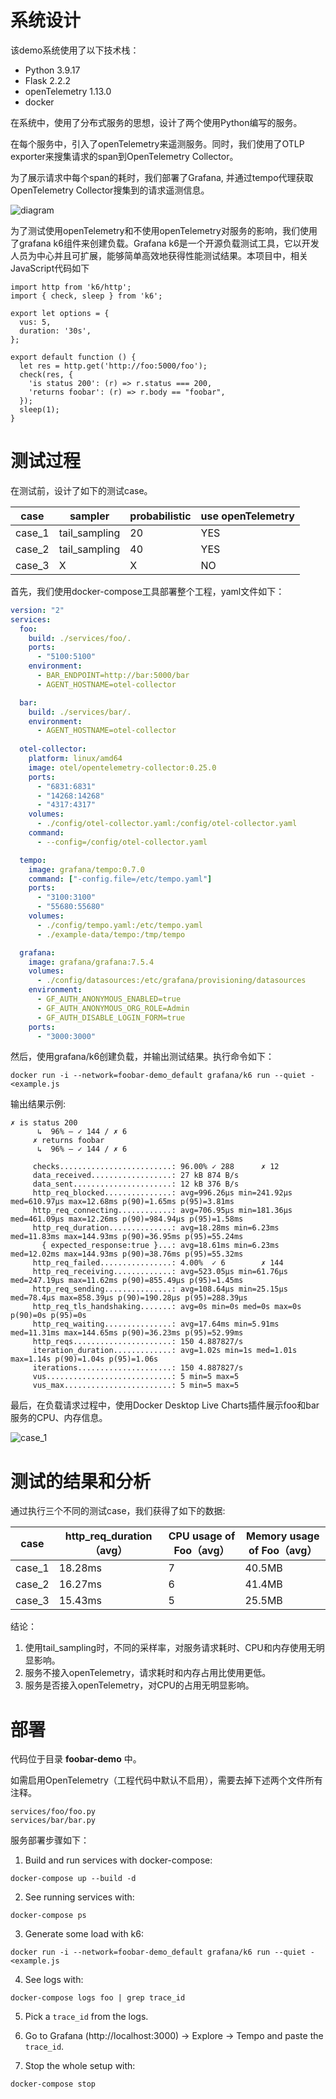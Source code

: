 # 系统设计

该demo系统使用了以下技术栈：

- Python 3.9.17
- Flask 2.2.2
- openTelemetry 1.13.0
- docker 

在系统中，使用了分布式服务的思想，设计了两个使用Python编写的服务。

在每个服务中，引入了openTelemetry来遥测服务。同时，我们使用了OTLP exporter来搜集请求的span到OpenTelemetry Collector。

为了展示请求中每个span的耗时，我们部署了Grafana, 并通过tempo代理获取OpenTelemetry Collector搜集到的请求遥测信息。

![diagram](diagram.PNG)

为了测试使用openTelemetry和不使用openTelemetry对服务的影响，我们使用了grafana k6组件来创建负载。Grafana k6是一个开源负载测试工具，它以开发人员为中心并且可扩展，能够简单高效地获得性能测试结果。本项目中，相关JavaScript代码如下

```
import http from 'k6/http';
import { check, sleep } from 'k6';

export let options = {
  vus: 5,
  duration: '30s',
};

export default function () {
  let res = http.get('http://foo:5000/foo');
  check(res, {
    'is status 200': (r) => r.status === 200,
    'returns foobar': (r) => r.body == "foobar",
  });
  sleep(1);
}
```



# 测试过程

在测试前，设计了如下的测试case。

| case   | sampler       | probabilistic | use openTelemetry |
| ------ | ------------- | ------------- | ----------------- |
| case_1 | tail_sampling | 20            | YES               |
| case_2 | tail_sampling | 40            | YES               |
| case_3 | X             | X             | NO                |

首先，我们使用docker-compose工具部署整个工程，yaml文件如下：

```yaml
version: "2"
services:
  foo:
    build: ./services/foo/.
    ports:
      - "5100:5100"
    environment:
      - BAR_ENDPOINT=http://bar:5000/bar
      - AGENT_HOSTNAME=otel-collector

  bar:
    build: ./services/bar/.
    environment:
      - AGENT_HOSTNAME=otel-collector
  
  otel-collector:
    platform: linux/amd64
    image: otel/opentelemetry-collector:0.25.0
    ports:
      - "6831:6831"
      - "14268:14268"
      - "4317:4317"
    volumes:
      - ./config/otel-collector.yaml:/config/otel-collector.yaml
    command:
      - --config=/config/otel-collector.yaml

  tempo:
    image: grafana/tempo:0.7.0
    command: ["-config.file=/etc/tempo.yaml"]
    ports:
      - "3100:3100"
      - "55680:55680"
    volumes:
      - ./config/tempo.yaml:/etc/tempo.yaml
      - ./example-data/tempo:/tmp/tempo

  grafana:
    image: grafana/grafana:7.5.4
    volumes:
      - ./config/datasources:/etc/grafana/provisioning/datasources
    environment:
      - GF_AUTH_ANONYMOUS_ENABLED=true
      - GF_AUTH_ANONYMOUS_ORG_ROLE=Admin
      - GF_AUTH_DISABLE_LOGIN_FORM=true
    ports:
      - "3000:3000"
```

然后，使用grafana/k6创建负载，并输出测试结果。执行命令如下：

```shell
docker run -i --network=foobar-demo_default grafana/k6 run --quiet - <example.js
```

输出结果示例:

```
✗ is status 200
      ↳  96% — ✓ 144 / ✗ 6
     ✗ returns foobar
      ↳  96% — ✓ 144 / ✗ 6

     checks.........................: 96.00% ✓ 288      ✗ 12 
     data_received..................: 27 kB 874 B/s
     data_sent......................: 12 kB 376 B/s
     http_req_blocked...............: avg=996.26µs min=241.92µs med=610.97µs max=12.68ms p(90)=1.65ms p(95)=3.81ms  
     http_req_connecting............: avg=706.95µs min=181.36µs med=461.09µs max=12.26ms p(90)=984.94µs p(95)=1.58ms  
     http_req_duration..............: avg=18.28ms min=6.23ms med=11.83ms max=144.93ms p(90)=36.95ms p(95)=55.24ms 
       { expected_response:true }...: avg=18.61ms min=6.23ms med=12.02ms max=144.93ms p(90)=38.76ms p(95)=55.32ms 
     http_req_failed................: 4.00%  ✓ 6        ✗ 144
     http_req_receiving.............: avg=523.05µs min=61.76µs med=247.19µs max=11.62ms p(90)=855.49µs p(95)=1.45ms  
     http_req_sending...............: avg=108.64µs min=25.15µs med=78.4µs max=858.39µs p(90)=190.28µs p(95)=288.39µs
     http_req_tls_handshaking.......: avg=0s min=0s med=0s max=0s p(90)=0s p(95)=0s      
     http_req_waiting...............: avg=17.64ms min=5.91ms med=11.31ms max=144.65ms p(90)=36.23ms p(95)=52.99ms 
     http_reqs......................: 150 4.887827/s
     iteration_duration.............: avg=1.02s min=1s med=1.01s max=1.14s p(90)=1.04s p(95)=1.06s   
     iterations.....................: 150 4.887827/s
     vus............................: 5 min=5 max=5
     vus_max........................: 5 min=5 max=5
```



最后，在负载请求过程中，使用Docker Desktop Live Charts插件展示foo和bar服务的CPU、内存信息。

![case_1](./image/case_2.jpg)

# 测试的结果和分析

通过执行三个不同的测试case，我们获得了如下的数据:

| case   | http_req_duration（avg） | CPU usage of Foo（avg） | Memory usage  of Foo（avg） |
| ------ | ------------------------ | ----------------------- | --------------------------- |
| case_1 | 18.28ms                  | 7                       | 40.5MB                      |
| case_2 | 16.27ms                  | 6                       | 41.4MB                      |
| case_3 | 15.43ms                  | 5                       | 25.5MB                      |

结论：

1. 使用tail_sampling时，不同的采样率，对服务请求耗时、CPU和内存使用无明显影响。
2. 服务不接入openTelemetry，请求耗时和内存占用比使用更低。
3. 服务是否接入openTelemetry，对CPU的占用无明显影响。



# 部署

代码位于目录 **foobar-demo** 中。

如需启用OpenTelemetry（工程代码中默认不启用），需要去掉下述两个文件所有注释。

```
services/foo/foo.py
services/bar/bar.py
```



服务部署步骤如下：

1. Build and run services with docker-compose:
```
docker-compose up --build -d 
```

2. See running services with:
```
docker-compose ps
```

3. Generate some load with k6:
```
docker run -i --network=foobar-demo_default grafana/k6 run --quiet - <example.js
```

4. See logs with:
```
docker-compose logs foo | grep trace_id
```

5. Pick a `trace_id` from the logs.

6. Go to Grafana (http://localhost:3000) -> Explore -> Tempo and paste the `trace_id`.

7. Stop the whole setup with:
```
docker-compose stop
```
